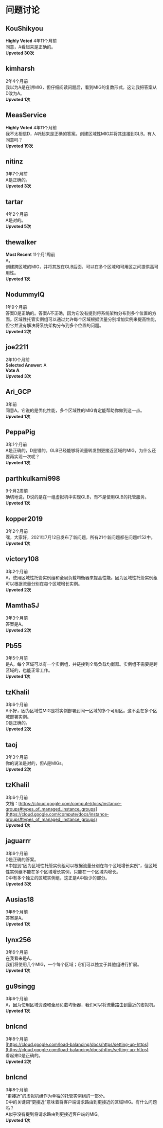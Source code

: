 # 问题讨论

## KouShikyou
**Highly Voted** 4年11个月前    
同意，A看起来是正确的。  
**Upvoted 30次**

## kimharsh  
2年4个月前    
我以为A是在讲MIG，但仔细阅读问题后，看到MIG的复数形式，这让我把答案从D改为A。  
**Upvoted 1次**

## MeasService
**Highly Voted** 4年11个月前    
我不太相信D，A听起来是正确的答案。创建区域性MIG并将其连接到GLB。有人同意吗？  
**Upvoted 19次**

## nitinz  
3年7个月前    
A是正确的。  
**Upvoted 3次**

## tartar  
4年2个月前    
A是对的。  
**Upvoted 5次**

## thewalker
**Most Recent** 11个月1周前    
A。    
创建跨区域的MIG，并将其放在GLB后面，可以在多个区域和可用区之间提供高可用性。  
**Upvoted 1次**

## NodummyIQ  
1年9个月前    
答案D是正确的。答案A不正确，因为它没有提到将系统架构分布到多个位置的方面。区域性托管实例组可以通过允许每个区域根据流量分别增加实例来提高性能，但它并没有解决将系统架构分布到多个位置的问题。  
**Upvoted 2次**

## joe2211  
2年10个月前  
**Selected Answer:** A  
**Vote A**  
**Upvoted 3次**

## Ari_GCP  
3年前    
同意A。它说的是优化性能，多个区域性的MIG肯定能帮助你做到这一点。  
**Upvoted 1次**

## PeppaPig  
3年1个月前    
A是正确的，D是错的。GLB已经能够将流量转发到更接近区域的MIG，为什么还要再实现一次呢？  
**Upvoted 1次**

## parthkulkarni998  
9个月2周前    
确切地说，D说的是在一组虚拟机中实现GLB，而不是使用GLB的托管服务。  
**Upvoted 1次**

## kopper2019  
3年2个月前    
嘿，大家好，2021年7月12日发布了新问题，所有21个新问题都在问题#152中。  
**Upvoted 1次**

## victory108  
3年2个月前    
A。使用区域性托管实例组和全局负载均衡器来提高性能，因为区域性托管实例组可以根据流量分别在每个区域增长实例。  
**Upvoted 2次**

## MamthaSJ  
3年3个月前    
答案是A。  
**Upvoted 2次**

## Pb55  
3年5个月前    
是A。每个区域可以有一个实例组，并链接到全局负载均衡器。实例组不需要是跨区域的，也能正常工作。  
**Upvoted 1次**

## tzKhalil  
3年6个月前    
A不好，因为区域性MIG是将实例部署到同一区域的多个可用区。这不会在多个区域部署实例。    
D是正确的。  
**Upvoted 2次**

## taoj  
3年3个月前    
你的说法是对的，但A是MIGs。  
**Upvoted 2次**

## tzKhalil  
3年6个月前    
文档：[https://cloud.google.com/compute/docs/instance-groups#types_of_managed_instance_groups](https://cloud.google.com/compute/docs/instance-groups#types_of_managed_instance_groups)  
**Upvoted 1次**

## jaguarrr  
3年6个月前    
D是正确的答案。    
A中提到“因为区域性托管实例组可以根据流量分别在每个区域增长实例”，但区域性实例组不能在多个区域增长实例，只能在一个区域内增长。    
D中有多个独立的区域实例组，这正是A中缺少的部分。  
**Upvoted 3次**

## Ausias18  
3年6个月前    
答案是A。  
**Upvoted 1次**

## lynx256  
3年6个月前    
在我看来是A。    
我们将使用几个MIG，一个每个区域；它们可以独立于其他组进行扩展。  
**Upvoted 1次**

## gu9singg  
3年6个月前    
A，因为使用区域资源和全局负载均衡器，我们可以将流量路由到最近的虚拟机。  
**Upvoted 1次**

## bnlcnd  
3年8个月前  
[https://cloud.google.com/load-balancing/docs/https/setting-up-https](https://cloud.google.com/load-balancing/docs/https/setting-up-https)    
看起来D是正确的。  
**Upvoted 2次**

## bnlcnd  
3年8个月前  
“更接近”的虚拟机组作为单独的托管实例组的一部分。    
D中的关键词“更接近”意味着将客户端请求路由到更接近的区域MIG。有什么问题吗？    
A似乎没有提到将请求路由到更接近客户端的MIG。  
**Upvoted 1次**
